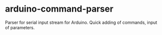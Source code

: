 # arduino-command-parser
Parser for serial input stream for Arduino. Quick adding of commands, input of parameters.
